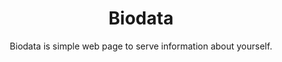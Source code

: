 <h1 align="center">Biodata</h1>

<p align="center">
  Biodata is simple web page to serve information about yourself.
</p>